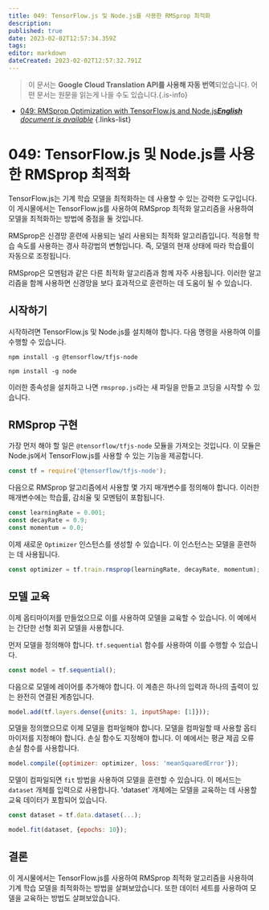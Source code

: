 ```yaml
---
title: 049: TensorFlow.js 및 Node.js를 사용한 RMSprop 최적화
description: 
published: true
date: 2023-02-02T12:57:34.359Z
tags: 
editor: markdown
dateCreated: 2023-02-02T12:57:32.791Z
---
```


> 이 문서는 **Google Cloud Translation API를 사용해 자동 번역**되었습니다.
어떤 문서는 원문을 읽는게 나을 수도 있습니다.{.is-info}



- [049: RMSprop Optimization with TensorFlow.js and Node.js***English** document is available*](/en/Knowledge-base/TensorFlow-js/Learning/049-rmsprop-optimization-with-tensorflow-js-and-node-js)
{.links-list}


# 049: TensorFlow.js 및 Node.js를 사용한 RMSprop 최적화

TensorFlow.js는 기계 학습 모델을 최적화하는 데 사용할 수 있는 강력한 도구입니다. 이 게시물에서는 TensorFlow.js를 사용하여 RMSprop 최적화 알고리즘을 사용하여 모델을 최적화하는 방법에 중점을 둘 것입니다.

RMSprop은 신경망 훈련에 사용되는 널리 사용되는 최적화 알고리즘입니다. 적응형 학습 속도를 사용하는 경사 하강법의 변형입니다. 즉, 모델의 현재 상태에 따라 학습률이 자동으로 조정됩니다.

RMSprop은 모멘텀과 같은 다른 최적화 알고리즘과 함께 자주 사용됩니다. 이러한 알고리즘을 함께 사용하면 신경망을 보다 효과적으로 훈련하는 데 도움이 될 수 있습니다.

## 시작하기

시작하려면 TensorFlow.js 및 Node.js를 설치해야 합니다. 다음 명령을 사용하여 이를 수행할 수 있습니다.

```
npm install -g @tensorflow/tfjs-node
```

```
npm install -g node
```

이러한 종속성을 설치하고 나면 `rmsprop.js`라는 새 파일을 만들고 코딩을 시작할 수 있습니다.

## RMSprop 구현

가장 먼저 해야 할 일은 `@tensorflow/tfjs-node` 모듈을 가져오는 것입니다. 이 모듈은 Node.js에서 TensorFlow.js를 사용할 수 있는 기능을 제공합니다.

```javascript
const tf = require('@tensorflow/tfjs-node');
```

다음으로 RMSprop 알고리즘에서 사용할 몇 가지 매개변수를 정의해야 합니다. 이러한 매개변수에는 학습률, 감쇠율 및 모멘텀이 포함됩니다.

```javascript
const learningRate = 0.001;
const decayRate = 0.9;
const momentum = 0.0;
```

이제 새로운 `Optimizer` 인스턴스를 생성할 수 있습니다. 이 인스턴스는 모델을 훈련하는 데 사용됩니다.

```javascript
const optimizer = tf.train.rmsprop(learningRate, decayRate, momentum);
```

## 모델 교육

이제 옵티마이저를 만들었으므로 이를 사용하여 모델을 교육할 수 있습니다. 이 예에서는 간단한 선형 회귀 모델을 사용합니다.

먼저 모델을 정의해야 합니다. `tf.sequential` 함수를 사용하여 이를 수행할 수 있습니다.

```javascript
const model = tf.sequential();
```

다음으로 모델에 레이어를 추가해야 합니다. 이 계층은 하나의 입력과 하나의 출력이 있는 완전히 연결된 계층입니다.

```javascript
model.add(tf.layers.dense({units: 1, inputShape: [1]}));
```

모델을 정의했으므로 이제 모델을 컴파일해야 합니다. 모델을 컴파일할 때 사용할 옵티마이저를 지정해야 합니다. 손실 함수도 지정해야 합니다. 이 예에서는 평균 제곱 오류 손실 함수를 사용합니다.

```javascript
model.compile({optimizer: optimizer, loss: 'meanSquaredError'});
```

모델이 컴파일되면 `fit` 방법을 사용하여 모델을 훈련할 수 있습니다. 이 메서드는 `dataset` 개체를 입력으로 사용합니다. 'dataset' 개체에는 모델을 교육하는 데 사용할 교육 데이터가 포함되어 있습니다.

```javascript
const dataset = tf.data.dataset(...);

model.fit(dataset, {epochs: 10});
```

## 결론

이 게시물에서는 TensorFlow.js를 사용하여 RMSprop 최적화 알고리즘을 사용하여 기계 학습 모델을 최적화하는 방법을 살펴보았습니다. 또한 데이터 세트를 사용하여 모델을 교육하는 방법도 살펴보았습니다.